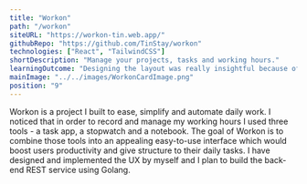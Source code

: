 ```yaml
---
title: "Workon"
path: "/workon"
siteURL: "https://workon-tin.web.app/"
githubRepo: "https://github.com/TinStay/workon"
technologies: ["React", "TailwindCSS"]
shortDescription: "Manage your projects, tasks and working hours."
learningOutcome: "Designing the layout was really insightful because of all design choices I made in order to make it simple and appealing. This is the first project I built using TailwindCSS which I really enjoyed. Implementing a dark theme and dynamically displaying styling got me really deep into its fundamentals and documentation. The nature and simplicity of the project set the ground for another learning experience which is to build a REST API service using Golang."
mainImage: "../../images/WorkonCardImage.png"
position: "9"
---
```

Workon is a project I built to ease, simplify and automate daily work. I noticed that in order to record and manage my working hours I used three tools - a task app, a stopwatch and a notebook. The goal of Workon is to combine those tools into an appealing easy-to-use interface which would boost users productivity and give structure to their daily tasks. I have designed and implemented the UX by myself and I plan to build the back-end REST service using Golang. 